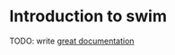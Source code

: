 # Introduction to swim

TODO: write [great documentation](http://jacobian.org/writing/great-documentation/what-to-write/)
